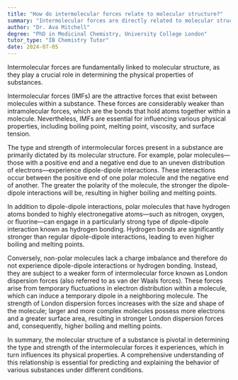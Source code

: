 ```yaml
---
title: "How do intermolecular forces relate to molecular structure?"
summary: "Intermolecular forces are directly related to molecular structure as they determine the physical properties of substances."
author: "Dr. Ava Mitchell"
degree: "PhD in Medicinal Chemistry, University College London"
tutor_type: "IB Chemistry Tutor"
date: 2024-07-05
---
```


Intermolecular forces are fundamentally linked to molecular structure, as they play a crucial role in determining the physical properties of substances.

Intermolecular forces (IMFs) are the attractive forces that exist between molecules within a substance. These forces are considerably weaker than intramolecular forces, which are the bonds that hold atoms together within a molecule. Nevertheless, IMFs are essential for influencing various physical properties, including boiling point, melting point, viscosity, and surface tension.

The type and strength of intermolecular forces present in a substance are primarily dictated by its molecular structure. For example, polar molecules—those with a positive end and a negative end due to an uneven distribution of electrons—experience dipole-dipole interactions. These interactions occur between the positive end of one polar molecule and the negative end of another. The greater the polarity of the molecule, the stronger the dipole-dipole interactions will be, resulting in higher boiling and melting points.

In addition to dipole-dipole interactions, polar molecules that have hydrogen atoms bonded to highly electronegative atoms—such as nitrogen, oxygen, or fluorine—can engage in a particularly strong type of dipole-dipole interaction known as hydrogen bonding. Hydrogen bonds are significantly stronger than regular dipole-dipole interactions, leading to even higher boiling and melting points.

Conversely, non-polar molecules lack a charge imbalance and therefore do not experience dipole-dipole interactions or hydrogen bonding. Instead, they are subject to a weaker form of intermolecular force known as London dispersion forces (also referred to as van der Waals forces). These forces arise from temporary fluctuations in electron distribution within a molecule, which can induce a temporary dipole in a neighboring molecule. The strength of London dispersion forces increases with the size and shape of the molecule; larger and more complex molecules possess more electrons and a greater surface area, resulting in stronger London dispersion forces and, consequently, higher boiling and melting points.

In summary, the molecular structure of a substance is pivotal in determining the type and strength of the intermolecular forces it experiences, which in turn influences its physical properties. A comprehensive understanding of this relationship is essential for predicting and explaining the behavior of various substances under different conditions.
    